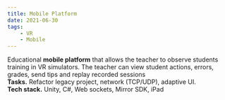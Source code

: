 ```yaml
---
title: Mobile Platform
date: 2021-06-30
tags: 
	- VR
	- Mobile
---
```

Educational <b>mobile platform</b> that allows the teacher to observe students training in VR simulators. The teacher can view student actions, errors, grades, send tips and replay recorded sessions
<br>
<b>Tasks.</b> Refactor legacy project, network (TCP/UDP), adaptive UI.
<br>
<b>Tech stack.</b> Unity, C#, Web sockets, Mirror SDK, iPad